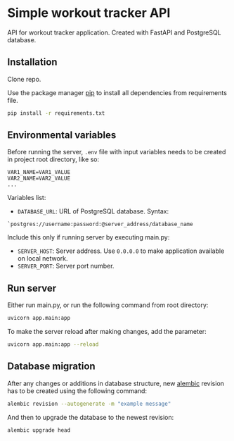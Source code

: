 # Simple workout tracker API
API for workout tracker application.
Created with FastAPI and PostgreSQL database.

## Installation
Clone repo.

Use the package manager [pip](https://pip.pypa.io/en/stable/) to install all dependencies from requirements file.

```bash
pip install -r requirements.txt
```

## Environmental variables
Before running the server, `.env` file with input variables needs to be created in project root directory, like so:

```text
VAR1_NAME=VAR1_VALUE
VAR2_NAME=VAR2_VALUE
...
```

Variables list:

* `DATABASE_URL`: URL of PostgreSQL database. Syntax:
```text
`postgres://username:password:@server_address/database_name
```

Include this only if running server by executing main.py:

* `SERVER_HOST`: Server address. Use `0.0.0.0` to make application available on local network.
* `SERVER_PORT`: Server port number.

## Run server
Either run main.py, or run the following command from root directory:

```bash
uvicorn app.main:app
```

To make the server reload after making changes, add the parameter:

```bash
uvicorn app.main:app --reload
```

## Database migration
After any changes or additions in database structure, new [alembic](https://pypi.org/project/alembic/) revision has to be created using the following command:

```bash
alembic revision --autogenerate -m "example message"
```

And then to upgrade the database to the newest revision:

```bash
alembic upgrade head
```
